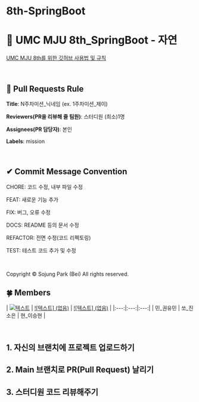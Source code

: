 # 8th-SpringBoot

# 💚 UMC MJU 8th_SpringBoot - 자연

[UMC MJU 8th를 위한 깃허브 사용법 및 규칙](https://www.notion.so/makeus-challenge/UMC-MJU-GITHUB-RULE-1a5b57f4596b817e9ad8e8d8821c6b86?pvs=4)

<br>

## 🌱 Pull Requests Rule

**Title**: N주차미션_닉네임 (ex. 1주차미션_제이)

**Reviewers(PR을 리뷰해 줄 팀원)**: 스터디원 (최소)1명

**Assignees(PR 담당자)**: 본인

**Labels**: mission

<br>

## ✔ Commit Message Convention

CHORE: 코드 수정, 내부 파일 수정

FEAT: 새로운 기능 추가

FIX: 버그, 오류 수정

DOCS: README 등의 문서 수정

REFACTOR: 전면 수정(코드 리펙토링)

TEST: 테스트 코드 추가 및 수정

<br>

Copyright © Sojung Park (Bei) All rights reserved.


## 🍀 Members
| [![텍스트](없음)](없음) | [![텍스트]
(없음)](없음) | [![텍스트]
(없음)]([(https://avatars.githubusercontent.com/u/82094699?v=4)](https://github.com/Ochangmin524)) |
|:---:|:---:|:---:|
| 민_권유민 | 쏘_진소은 | 현_이승현 |

<br>

## 1. 자신의 브랜치에 프로젝트 업로드하기

## 2. Main 브랜치로 PR(Pull Request) 날리기

## 3. 스터디원 코드 리뷰해주기
